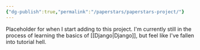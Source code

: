 ```yaml
---
{"dg-publish":true,"permalink":"/paperstars/paperstars-project/"}
---
```



Placeholder for when I start adding to this project. I'm currently still in the process of learning the basics of [[Django\|Django]], but feel like I've fallen into tutorial hell. 

